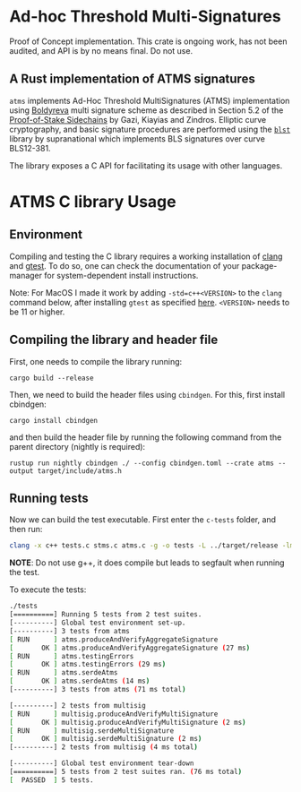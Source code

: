 # Ad-hoc Threshold Multi-Signatures

Proof of Concept implementation. 
This crate is ongoing work, has not been audited, and API is by no means final. 
Do not use.

## A Rust implementation of ATMS signatures
`atms` implements Ad-Hoc Threshold MultiSignatures (ATMS) implementation using
[Boldyreva](https://link.springer.com/chapter/10.1007%2F3-540-36288-6_3)
multi signature scheme as described in Section 5.2 of the
[Proof-of-Stake Sidechains](https://cointhinktank.com/upload/Proof-of-Stake%20Sidechains.pdf)
by Gazi, Kiayias and Zindros. Elliptic curve cryptography, and basic
signature procedures are performed using the [`blst`](https://github.com/supranational/blst)
library by supranational which implements BLS signatures over curve
BLS12-381.

The library exposes a C API for facilitating its usage with other languages. 

# ATMS C library Usage

## Environment

Compiling and testing the C library requires a working installation of [clang](https://clang.llvm.org/) and [gtest](https://github.com/google/googletest).
To do so, one can check the documentation of your package-manager for system-dependent install instructions.

Note: For MacOS I made it work by adding `-std=c++<VERSION>` to the `clang` command below, after installing `gtest` as
specified [here](https://github.com/google/googletest/blob/main/googletest/README.md#standalone-cmake-project).
`<VERSION>` needs to be 11 or higher.

## Compiling the library and header file
First, one needs to compile the library running:
```shell
cargo build --release
```

Then, we need to build the header files using `cbindgen`. For this, first install
cbindgen:
```shell
cargo install cbindgen
```

and then build the header file by running the following command from the parent directory (nightly is required):
```shell
rustup run nightly cbindgen ./ --config cbindgen.toml --crate atms --output target/include/atms.h
```

## Running tests

Now we can build the test executable. First enter the `c-tests` folder, and then run:

``` sh
clang -x c++ tests.c stms.c atms.c -g -o tests -L ../target/release -lmithril -lstdc++ -lgtest -lgtest_main
```

**NOTE**: Do not use g++, it does compile but leads to segfault when running the test.

To execute the tests:

``` sh
./tests
[==========] Running 5 tests from 2 test suites.
[----------] Global test environment set-up.
[----------] 3 tests from atms
[ RUN      ] atms.produceAndVerifyAggregateSignature
[       OK ] atms.produceAndVerifyAggregateSignature (27 ms)
[ RUN      ] atms.testingErrors
[       OK ] atms.testingErrors (29 ms)
[ RUN      ] atms.serdeAtms
[       OK ] atms.serdeAtms (14 ms)
[----------] 3 tests from atms (71 ms total)

[----------] 2 tests from multisig
[ RUN      ] multisig.produceAndVerifyMultiSignature
[       OK ] multisig.produceAndVerifyMultiSignature (2 ms)
[ RUN      ] multisig.serdeMultiSignature
[       OK ] multisig.serdeMultiSignature (2 ms)
[----------] 2 tests from multisig (4 ms total)

[----------] Global test environment tear-down
[==========] 5 tests from 2 test suites ran. (76 ms total)
[  PASSED  ] 5 tests.
```
